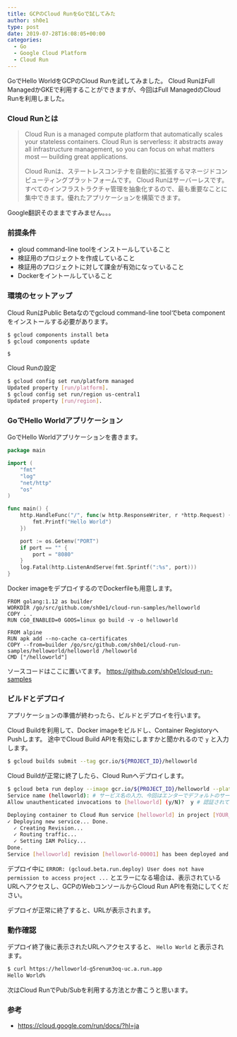 ```yaml
---
title: GCPのCloud RunをGoで試してみた
author: sh0e1
type: post
date: 2019-07-28T16:08:05+00:00
categories:
  - Go
  - Google Cloud Platform
  - Cloud Run
---
```

GoでHello WorldをGCPのCloud Runを試してみました。
Cloud RunはFull ManagedかGKEで利用することができますが、今回はFull ManagedのCloud Runを利用しました。

### Cloud Runとは

> Cloud Run is a managed compute platform that automatically scales your stateless containers. Cloud Run is serverless: it abstracts away all infrastructure management, so you can focus on what matters most — building great applications.
>
> Cloud Runは、ステートレスコンテナを自動的に拡張するマネージドコンピューティングプラットフォームです。 Cloud Runはサーバーレスです。すべてのインフラストラクチャ管理を抽象化するので、最も重要なことに集中できます。優れたアプリケーションを構築できます。

Google翻訳そのままですみません。。。

### 前提条件

- gloud command-line toolをインストールしていること
- 検証用のプロジェクトを作成していること
- 検証用のプロジェクトに対して課金が有効になっていること
- Dockerをイントールしていること

### 環境のセットアップ

Cloud RunはPublic Betaなのでgcloud command-line toolでbeta componentをインストールする必要があります。

```bash
$ gcloud components install beta
$ gcloud components update
```
<pre><code class="bash">$ </code></pre>

Cloud Runの設定

```bash
$ gcloud config set run/platform managed
Updated property [run/platform].
$ gcloud config set run/region us-central1
Updated property [run/region].
```

### GoでHello Worldアプリケーション

GoでHello Worldアプリケーションを書きます。

```go
package main

import (
	"fmt"
	"log"
	"net/http"
	"os"
)

func main() {
	http.HandleFunc("/", func(w http.ResponseWriter, r *http.Request) {
		fmt.Printf("Hello World")
	})

	port := os.Getenv("PORT")
	if port == "" {
		port = "8080"
	}
	log.Fatal(http.ListenAndServe(fmt.Sprintf(":%s", port)))
}
```

Docker imageをデプロイするのでDockerfileも用意します。

```docker
FROM golang:1.12 as builder
WORKDIR /go/src/github.com/sh0e1/cloud-run-samples/helloworld
COPY . .
RUN CGO_ENABLED=0 GOOS=linux go build -v -o helloworld

FROM alpine
RUN apk add --no-cache ca-certificates
COPY --from=builder /go/src/github.com/sh0e1/cloud-run-samples/helloworld/helloworld /helloworld
CMD ["/helloworld"]
```

ソースコードはここに置いてます。
https://github.com/sh0e1/cloud-run-samples

### ビルドとデプロイ

アプリケーションの準備が終わったら、ビルドとデプロイを行います。

Cloud Buildを利用して、Docker imageをビルドし、Container RegistoryへPushします。
途中でCloud Build APIを有効にしますかと聞かれるので `y` と入力します。

```bash
$ gcloud builds submit --tag gcr.io/${PROJECT_ID}/helloworld
```

Cloud Buildが正常に終了したら、Cloud Runへデプロイします。

```bash
$ gcloud beta run deploy --image gcr.io/${PROJECT_ID}/helloworld --platform managed
Service name (helloworld): # サービス名の入力、今回はエンターでデフォルトのサービス名を使用
Allow unauthenticated invocations to [helloworld] (y/N)?  y # 認証されていないリクエストを許可するか、今回はyを入力

Deploying container to Cloud Run service [helloworld] in project [YOUR_PROJECT_ID] region [us-central1]
✓ Deploying new service... Done.
  ✓ Creating Revision...
  ✓ Routing traffic...
  ✓ Setting IAM Policy...
Done.
Service [helloworld] revision [helloworld-00001] has been deployed and is serving traffic at https://helloworld-g5renum3oq-uc.a.run.app
```

デプロイ中に `ERROR: (gcloud.beta.run.deploy) User does not have permission to access project ...` とエラーになる場合は、表示されているURLへアクセスし、GCPのWebコンソールからCloud Run APIを有効にしてください。

デプロイが正常に終了すると、URLが表示されます。

### 動作確認

デプロイ終了後に表示されたURLへアクセスすると、 `Hello World` と表示されます。

```bash
$ curl https://helloworld-g5renum3oq-uc.a.run.app
Hello World%
```

次はCloud RunでPub/Subを利用する方法とか書こうと思います。

### 参考

- https://cloud.google.com/run/docs/?hl=ja
